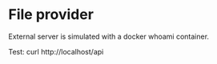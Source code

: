 # File provider

External server is simulated with a docker whoami container.

Test:
curl http://localhost/api 